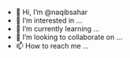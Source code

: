 - 👋 Hi, I’m @naqibsahar
- 👀 I’m interested in ...
- 🌱 I’m currently learning ...
- 💞️ I’m looking to collaborate on ...
- 📫 How to reach me ...

<!---
naqibsahar/naqibsahar is a ✨ special ✨ repository because its `README.md` (this file) appears on your GitHub profile.
You can click the Preview link to take a look at your changes.
--->
